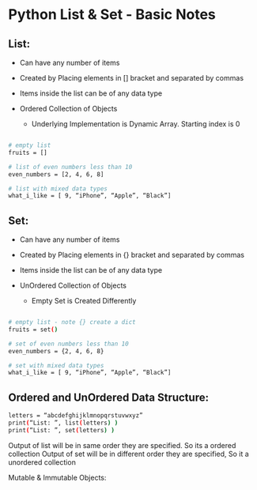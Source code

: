 # Python List & Set - Basic Notes

## List: 
* Can have any number of items 
* Created by Placing elements in [] bracket and separated by commas
* Items inside the list can be of any data type 
* Ordered Collection of Objects

    * Underlying Implementation is Dynamic Array. Starting index is 0 

```sh

# empty list
fruits = []

# list of even numbers less than 10
even_numbers = [2, 4, 6, 8]

# list with mixed data types
what_i_like = [ 9, “iPhone”, “Apple”, “Black”]

```

## Set:
* Can have any number of items 
* Created by Placing elements in {} bracket and separated by commas
* Items inside the list can be of any data type 
* UnOrdered Collection of Objects

    * Empty Set is Created Differently  

```sh 

# empty list - note {} create a dict
fruits = set() 

# set of even numbers less than 10
even_numbers = {2, 4, 6, 8}

# set with mixed data types
what_i_like = [ 9, “iPhone”, “Apple”, “Black”]

```

## Ordered and UnOrdered Data Structure:

```sh 
letters = “abcdefghijklmnopqrstuvwxyz” 
print(“List: ”, list(letters) )
print(“List: ”, set(letters) )

```

Output of list will be in same order they are specified. So its a ordered collection 
Output of set will be in different order they are specified, So it a unordered collection

Mutable & Immutable Objects:

